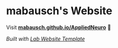 
# mabausch's Website

Visit **[mabausch.github.io/AppliedNeuro](https://mabausch.github.io/AppliedNeuro)** 🚀

_Built with [Lab Website Template](https://greene-lab.gitbook.io/lab-website-template-docs)_

